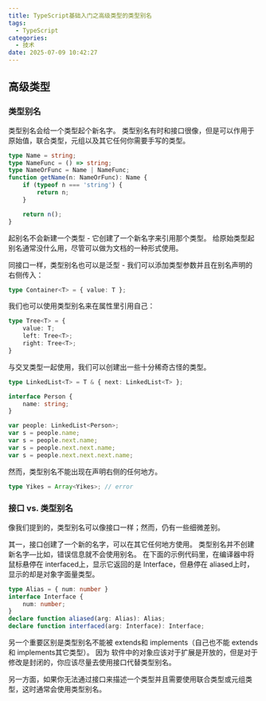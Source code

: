 ```yaml
---
title: TypeScript基础入门之高级类型的类型别名
tags:
  - TypeScript
categories:
  - 技术
date: 2025-07-09 10:42:27
---
```


## 高级类型

### 类型别名

类型别名会给一个类型起个新名字。 类型别名有时和接口很像，但是可以作用于原始值，联合类型，元组以及其它任何你需要手写的类型。

```ts
type Name = string;
type NameFunc = () => string;
type NameOrFunc = Name | NameFunc;
function getName(n: NameOrFunc): Name {
    if (typeof n === 'string') {
        return n;
    }

    return n();
}
```

起别名不会新建一个类型 - 它创建了一个新名字来引用那个类型。 给原始类型起别名通常没什么用，尽管可以做为文档的一种形式使用。

同接口一样，类型别名也可以是泛型 - 我们可以添加类型参数并且在别名声明的右侧传入：

```ts
type Container<T> = { value: T };
```

我们也可以使用类型别名来在属性里引用自己：

```ts
type Tree<T> = {
    value: T;
    left: Tree<T>;
    right: Tree<T>;
}
```

与交叉类型一起使用，我们可以创建出一些十分稀奇古怪的类型。

```ts
type LinkedList<T> = T & { next: LinkedList<T> };

interface Person {
    name: string;
}

var people: LinkedList<Person>;
var s = people.name;
var s = people.next.name;
var s = people.next.next.name;
var s = people.next.next.next.name;
```

然而，类型别名不能出现在声明右侧的任何地方。

```ts
type Yikes = Array<Yikes>; // error
```

### 接口 vs. 类型别名

像我们提到的，类型别名可以像接口一样；然而，仍有一些细微差别。

其一，接口创建了一个新的名字，可以在其它任何地方使用。 类型别名并不创建新名字—比如，错误信息就不会使用别名。 在下面的示例代码里，在编译器中将鼠标悬停在 interfaced上，显示它返回的是 Interface，但悬停在 aliased上时，显示的却是对象字面量类型。

```ts
type Alias = { num: number }
interface Interface {
    num: number;
}
declare function aliased(arg: Alias): Alias;
declare function interfaced(arg: Interface): Interface;
```

另一个重要区别是类型别名不能被 extends和 implements（自己也不能 extends和 implements其它类型）。 因为 软件中的对象应该对于扩展是开放的，但是对于修改是封闭的，你应该尽量去使用接口代替类型别名。

另一方面，如果你无法通过接口来描述一个类型并且需要使用联合类型或元组类型，这时通常会使用类型别名。
